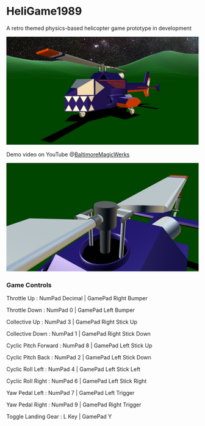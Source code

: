 # HeliGame1989
A retro themed physics-based helicopter game prototype in development


<p align="center">
  <img width="600" src="https://github.com/lehrj/HeliGame1989/blob/master/Images/HeliModel.png">
</p>

Demo video on YouTube @[BaltimoreMagicWerks](https://youtu.be/1Gk4EQ0cp_w)

<p align="center">
  <img width="600" src="https://github.com/lehrj/HeliGame1989/blob/master/Images/MainRotor1.png">
</p>


### Game Controls

Throttle Up : NumPad Decimal | GamePad Right Bumper

Throttle Down : NumPad 0 | GamePad Left Bumper

Collective Up : NumPad 3 | GamePad Right Stick Up

Collective Down : NumPad 1 | GamePad Right Stick Down

Cyclic Pitch Forward : NumPad 8 | GamePad Left Stick Up

Cyclic Pitch Back : NumPad 2 | GamePad Left Stick Down

Cyclic Roll Left : NumPad 4 | GamePad Left Stick Left

Cyclic Roll Right : NumPad 6 | GamePad Left Stick Right

Yaw Pedal Left : NumPad 7 | GamePad Left Trigger

Yaw Pedal Right : NumPad 9 | GamePad Right Trigger

Toggle Landing Gear : L Key | GamePad Y
